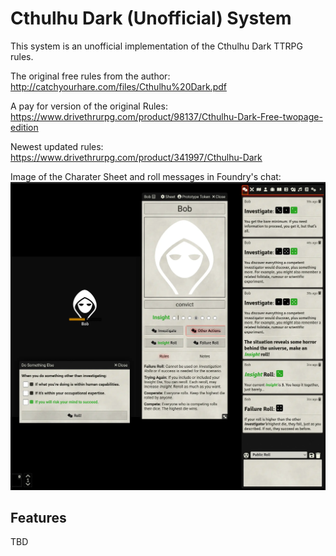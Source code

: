 # Cthulhu Dark (Unofficial) System

This system is an unofficial implementation of the Cthulhu Dark TTRPG rules.

The original free rules from the author: http://catchyourhare.com/files/Cthulhu%20Dark.pdf

A pay for version of the original Rules: https://www.drivethrurpg.com/product/98137/Cthulhu-Dark-Free-twopage-edition

Newest updated rules: https://www.drivethrurpg.com/product/341997/Cthulhu-Dark

Image of the Charater Sheet and roll messages in Foundry's chat:
![Screenshot](CD_screenshot.webp)

## Features

TBD
